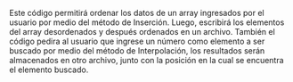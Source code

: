 Este código permitirá ordenar los datos de un array ingresados por el usuario por medio del método de Inserción. Luego, escribirá los elementos del array desordenados y después ordenados en un archivo. También el código pedira al usuario que ingrese un número como elemento a ser buscado por medio del método de Interpolación, los resultados serán almacenados en otro archivo, junto con la posición en la cual se encuentra el elemento buscado.
